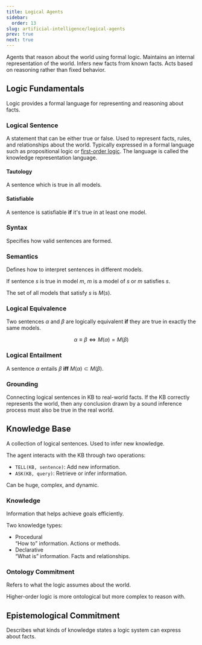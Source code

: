 ```yaml
---
title: Logical Agents
sidebar:
  order: 13
slug: artificial-intelligence/logical-agents
prev: true
next: true
---
```



Agents that reason about the world using formal logic. Maintains an internal representation of the world. Infers new facts from known facts. Acts based on reasoning rather than fixed behavior.

## Logic Fundamentals

Logic provides a formal language for representing and reasoning about facts.

### Logical Sentence

A statement that can be either true or false. Used to represent facts, rules, and relationships about the world. Typically expressed in a formal language such as propositional logic or [first-order logic](/artificial-intelligence/first-order-logic). The language is called the knowledge representation language.

#### Tautology

A sentence which is true in all models.

#### Satisfiable

A sentence is satisfiable **if** it's true in at least one model.

### Syntax

Specifies how valid sentences are formed.

### Semantics

Defines how to interpret sentences in different models.

If sentence $s$ is true in model $m$, $m$ is a model of $s$ or $m$ satisfies $s$.

The set of all models that satisfy $s$ is $M(s)$.

### Logical Equivalence

Two sentences $\alpha$ and $\beta$ are logically equivalent **if** they are true in exactly the same models.

```math
\alpha ≡ \beta \iff M(\alpha) = M(\beta)
```

### Logical Entailment

A sentence $\alpha$ entails $\beta$ **iff** $M(\alpha) \subset M(\beta)$.

### Grounding

Connecting logical sentences in KB to real-world facts. If the KB correctly represents the world, then any conclusion drawn by a sound inference process must also be true in the real world.

## Knowledge Base

A collection of logical sentences. Used to infer new knowledge.

The agent interacts with the KB through two operations:

- `TELL(KB, sentence)`: Add new information.
- `ASK(KB, query)`: Retrieve or infer information.

Can be huge, complex, and dynamic.

### Knowledge

Information that helps achieve goals efficiently.

Two knowledge types:

- Procedural   
  “How to” information. Actions or methods.
- Declarative   
  “What is” information. Facts and relationships.

### Ontology Commitment

Refers to what the logic assumes about the world.

Higher-order logic is more ontological but more complex to reason with.

## Epistemological Commitment

Describes what kinds of knowledge states a logic system can express about facts.
